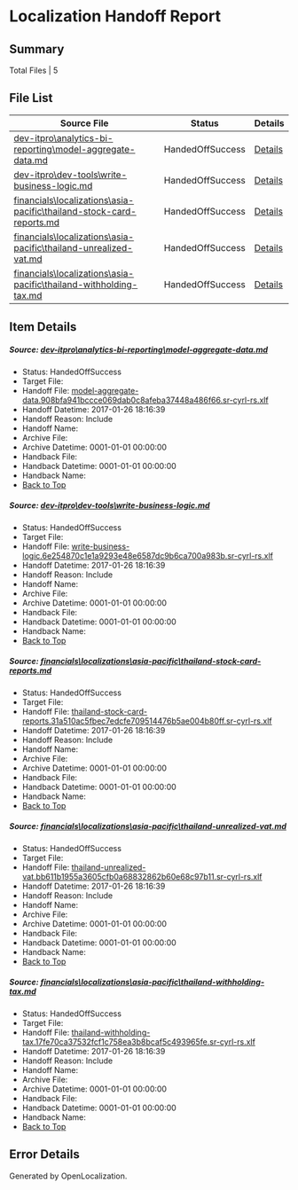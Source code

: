 # <a name='report-top'></a> Localization Handoff Report

## Summary
 Total Files | 5

## File List
 Source File | Status | Details 
 ----------- | ------ | ------- 
 [dev-itpro\analytics-bi-reporting\model-aggregate-data.md](https://github.com/OpenLocalizationTestOrg/AX-Docs-Sandbox/blob/f01a4f30e80aa197a09fa250a65b791b0de69271/dev-itpro/analytics-bi-reporting/model-aggregate-data.md) | HandedOffSuccess | [Details](#345ddf2edf96d50e4c1a5c884a3017e6d1b24791493)
 [dev-itpro\dev-tools\write-business-logic.md](https://github.com/OpenLocalizationTestOrg/AX-Docs-Sandbox/blob/4d96608f415c6949f1fc5b11dc429dbd4d596ff2/dev-itpro/dev-tools/write-business-logic.md) | HandedOffSuccess | [Details](#16725006777e8f2d563be92c0bb13b7394922ec01058)
 [financials\localizations\asia-pacific\thailand-stock-card-reports.md](https://github.com/OpenLocalizationTestOrg/AX-Docs-Sandbox/blob/0c4c692e12fef3f34af5971080f9d23511eee6ba/financials/localizations/asia-pacific/thailand-stock-card-reports.md) | HandedOffSuccess | [Details](#c11aa9797f40f24a431cd0dc674414724532d7e12825)
 [financials\localizations\asia-pacific\thailand-unrealized-vat.md](https://github.com/OpenLocalizationTestOrg/AX-Docs-Sandbox/blob/0c4c692e12fef3f34af5971080f9d23511eee6ba/financials/localizations/asia-pacific/thailand-unrealized-vat.md) | HandedOffSuccess | [Details](#a00084adff13edc0c15b008b5f3e56da27f2f6842826)
 [financials\localizations\asia-pacific\thailand-withholding-tax.md](https://github.com/OpenLocalizationTestOrg/AX-Docs-Sandbox/blob/0c4c692e12fef3f34af5971080f9d23511eee6ba/financials/localizations/asia-pacific/thailand-withholding-tax.md) | HandedOffSuccess | [Details](#f287653bc573a46e5ec80ee60fba65c3e51c7d972827)

## Item Details
##### <a name='345ddf2edf96d50e4c1a5c884a3017e6d1b24791493'></a> Source: [dev-itpro\analytics-bi-reporting\model-aggregate-data.md](https://github.com/OpenLocalizationTestOrg/AX-Docs-Sandbox/blob/f01a4f30e80aa197a09fa250a65b791b0de69271/dev-itpro/analytics-bi-reporting/model-aggregate-data.md)
* Status: HandedOffSuccess
* Target File: 
* Handoff File: [model-aggregate-data.908bfa941bccce069dab0c8afeba37448a486f66.sr-cyrl-rs.xlf](https://github.com/OpenLocalizationTestOrg/AX-Docs-Sandbox.handoff/blob/09c8baf5ec8e74a34e1dfc8683c17625a95aac09/ol-handoff/OpenLocalizationTestOrg/AX-Docs-Sandbox.sr-cyrl-rs/master/do-not-translate/model-aggregate-data.908bfa941bccce069dab0c8afeba37448a486f66.sr-cyrl-rs.xlf)
* Handoff Datetime: 2017-01-26 18:16:39
* Handoff Reason: Include
* Handoff Name: 
* Archive File: 
* Archive Datetime: 0001-01-01 00:00:00
* Handback File: 
* Handback Datetime: 0001-01-01 00:00:00
* Handback Name: 
* [Back to Top](#report-top)

##### <a name='16725006777e8f2d563be92c0bb13b7394922ec01058'></a> Source: [dev-itpro\dev-tools\write-business-logic.md](https://github.com/OpenLocalizationTestOrg/AX-Docs-Sandbox/blob/4d96608f415c6949f1fc5b11dc429dbd4d596ff2/dev-itpro/dev-tools/write-business-logic.md)
* Status: HandedOffSuccess
* Target File: 
* Handoff File: [write-business-logic.6e254870c1e1a9293e48e6587dc9b6ca700a983b.sr-cyrl-rs.xlf](https://github.com/OpenLocalizationTestOrg/AX-Docs-Sandbox.handoff/blob/09c8baf5ec8e74a34e1dfc8683c17625a95aac09/ol-handoff/OpenLocalizationTestOrg/AX-Docs-Sandbox.sr-cyrl-rs/master/do-not-translate/write-business-logic.6e254870c1e1a9293e48e6587dc9b6ca700a983b.sr-cyrl-rs.xlf)
* Handoff Datetime: 2017-01-26 18:16:39
* Handoff Reason: Include
* Handoff Name: 
* Archive File: 
* Archive Datetime: 0001-01-01 00:00:00
* Handback File: 
* Handback Datetime: 0001-01-01 00:00:00
* Handback Name: 
* [Back to Top](#report-top)

##### <a name='c11aa9797f40f24a431cd0dc674414724532d7e12825'></a> Source: [financials\localizations\asia-pacific\thailand-stock-card-reports.md](https://github.com/OpenLocalizationTestOrg/AX-Docs-Sandbox/blob/0c4c692e12fef3f34af5971080f9d23511eee6ba/financials/localizations/asia-pacific/thailand-stock-card-reports.md)
* Status: HandedOffSuccess
* Target File: 
* Handoff File: [thailand-stock-card-reports.31a510ac5fbec7edcfe709514476b5ae004b80ff.sr-cyrl-rs.xlf](https://github.com/OpenLocalizationTestOrg/AX-Docs-Sandbox.handoff/blob/09c8baf5ec8e74a34e1dfc8683c17625a95aac09/ol-handoff/OpenLocalizationTestOrg/AX-Docs-Sandbox.sr-cyrl-rs/master/basic/thailand-stock-card-reports.31a510ac5fbec7edcfe709514476b5ae004b80ff.sr-cyrl-rs.xlf)
* Handoff Datetime: 2017-01-26 18:16:39
* Handoff Reason: Include
* Handoff Name: 
* Archive File: 
* Archive Datetime: 0001-01-01 00:00:00
* Handback File: 
* Handback Datetime: 0001-01-01 00:00:00
* Handback Name: 
* [Back to Top](#report-top)

##### <a name='a00084adff13edc0c15b008b5f3e56da27f2f6842826'></a> Source: [financials\localizations\asia-pacific\thailand-unrealized-vat.md](https://github.com/OpenLocalizationTestOrg/AX-Docs-Sandbox/blob/0c4c692e12fef3f34af5971080f9d23511eee6ba/financials/localizations/asia-pacific/thailand-unrealized-vat.md)
* Status: HandedOffSuccess
* Target File: 
* Handoff File: [thailand-unrealized-vat.bb611b1955a3605cfb0a68832862b60e68c97b11.sr-cyrl-rs.xlf](https://github.com/OpenLocalizationTestOrg/AX-Docs-Sandbox.handoff/blob/09c8baf5ec8e74a34e1dfc8683c17625a95aac09/ol-handoff/OpenLocalizationTestOrg/AX-Docs-Sandbox.sr-cyrl-rs/master/basic/thailand-unrealized-vat.bb611b1955a3605cfb0a68832862b60e68c97b11.sr-cyrl-rs.xlf)
* Handoff Datetime: 2017-01-26 18:16:39
* Handoff Reason: Include
* Handoff Name: 
* Archive File: 
* Archive Datetime: 0001-01-01 00:00:00
* Handback File: 
* Handback Datetime: 0001-01-01 00:00:00
* Handback Name: 
* [Back to Top](#report-top)

##### <a name='f287653bc573a46e5ec80ee60fba65c3e51c7d972827'></a> Source: [financials\localizations\asia-pacific\thailand-withholding-tax.md](https://github.com/OpenLocalizationTestOrg/AX-Docs-Sandbox/blob/0c4c692e12fef3f34af5971080f9d23511eee6ba/financials/localizations/asia-pacific/thailand-withholding-tax.md)
* Status: HandedOffSuccess
* Target File: 
* Handoff File: [thailand-withholding-tax.17fe70ca37532fcf1c758ea3b8bcaf5c493965fe.sr-cyrl-rs.xlf](https://github.com/OpenLocalizationTestOrg/AX-Docs-Sandbox.handoff/blob/09c8baf5ec8e74a34e1dfc8683c17625a95aac09/ol-handoff/OpenLocalizationTestOrg/AX-Docs-Sandbox.sr-cyrl-rs/master/basic/thailand-withholding-tax.17fe70ca37532fcf1c758ea3b8bcaf5c493965fe.sr-cyrl-rs.xlf)
* Handoff Datetime: 2017-01-26 18:16:39
* Handoff Reason: Include
* Handoff Name: 
* Archive File: 
* Archive Datetime: 0001-01-01 00:00:00
* Handback File: 
* Handback Datetime: 0001-01-01 00:00:00
* Handback Name: 
* [Back to Top](#report-top)


## Error Details

Generated by OpenLocalization.
